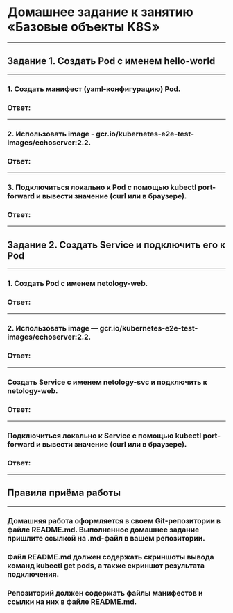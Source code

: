 # Домашнее задание к занятию «Базовые объекты K8S»
---

## Задание 1. Создать Pod с именем hello-world
---

### 1. Создать манифест (yaml-конфигурацию) Pod.
### Ответ:

---

### 2. Использовать image - gcr.io/kubernetes-e2e-test-images/echoserver:2.2.
### Ответ:

---

### 3. Подключиться локально к Pod с помощью kubectl port-forward и вывести значение (curl или в браузере).
### Ответ:

---

## Задание 2. Создать Service и подключить его к Pod
---

### 1. Создать Pod с именем netology-web.
### Ответ:

---

### 2. Использовать image — gcr.io/kubernetes-e2e-test-images/echoserver:2.2.
### Ответ:

---

### Создать Service с именем netology-svc и подключить к netology-web.
### Ответ:

---

### Подключиться локально к Service с помощью kubectl port-forward и вывести значение (curl или в браузере).
### Ответ:

---

## Правила приёма работы
---

### Домашняя работа оформляется в своем Git-репозитории в файле README.md. Выполненное домашнее задание пришлите ссылкой на .md-файл в вашем репозитории.
### Файл README.md должен содержать скриншоты вывода команд kubectl get pods, а также скриншот результата подключения.
### Репозиторий должен содержать файлы манифестов и ссылки на них в файле README.md.
